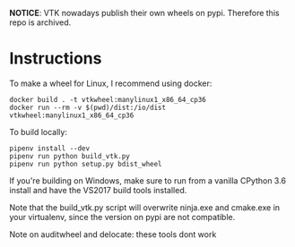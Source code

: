 **NOTICE**: VTK nowadays publish their own wheels on pypi. Therefore this repo is archived.

# Instructions

To make a wheel for Linux, I recommend using docker:

```
docker build . -t vtkwheel:manylinux1_x86_64_cp36
docker run --rm -v $(pwd)/dist:/io/dist vtkwheel:manylinux1_x86_64_cp36
```

To build locally:

```
pipenv install --dev
pipenv run python build_vtk.py
pipenv run python setup.py bdist_wheel
```

If you're building on Windows, make sure to run from a vanilla CPython 3.6 install and have the VS2017 build tools installed.

Note that the build_vtk.py script will overwrite ninja.exe and cmake.exe in your virtualenv, since the version on pypi are not compatible.

Note on auditwheel and delocate: these tools dont work 

